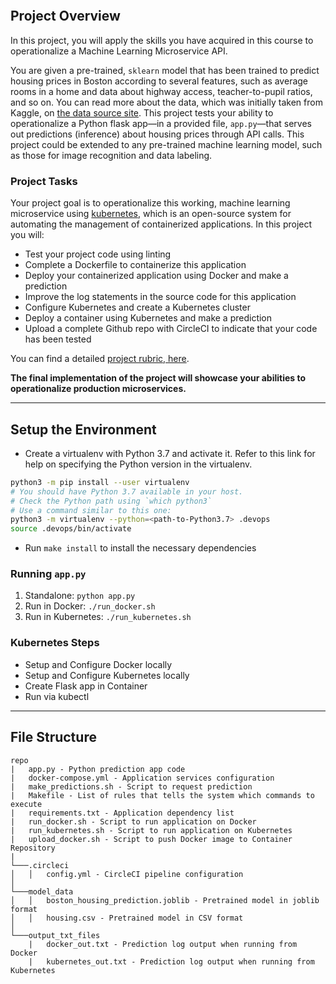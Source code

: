 [![<Diego Salazar>](https://circleci.com/gh/diegosalazar85/project-ml-microservice-kubernetes.svg?style=svg)](https://circleci.com/gh/diegosalazar85/project-ml-microservice-kubernetes)

## Project Overview

In this project, you will apply the skills you have acquired in this course to operationalize a Machine Learning Microservice API. 

You are given a pre-trained, `sklearn` model that has been trained to predict housing prices in Boston according to several features, such as average rooms in a home and data about highway access, teacher-to-pupil ratios, and so on. You can read more about the data, which was initially taken from Kaggle, on [the data source site](https://www.kaggle.com/c/boston-housing). This project tests your ability to operationalize a Python flask app—in a provided file, `app.py`—that serves out predictions (inference) about housing prices through API calls. This project could be extended to any pre-trained machine learning model, such as those for image recognition and data labeling.

### Project Tasks

Your project goal is to operationalize this working, machine learning microservice using [kubernetes](https://kubernetes.io/), which is an open-source system for automating the management of containerized applications. In this project you will:
* Test your project code using linting
* Complete a Dockerfile to containerize this application
* Deploy your containerized application using Docker and make a prediction
* Improve the log statements in the source code for this application
* Configure Kubernetes and create a Kubernetes cluster
* Deploy a container using Kubernetes and make a prediction
* Upload a complete Github repo with CircleCI to indicate that your code has been tested

You can find a detailed [project rubric, here](https://review.udacity.com/#!/rubrics/2576/view).

**The final implementation of the project will showcase your abilities to operationalize production microservices.**

---

## Setup the Environment

* Create a virtualenv with Python 3.7 and activate it. Refer to this link for help on specifying the Python version in the virtualenv. 
```bash
python3 -m pip install --user virtualenv
# You should have Python 3.7 available in your host. 
# Check the Python path using `which python3`
# Use a command similar to this one:
python3 -m virtualenv --python=<path-to-Python3.7> .devops
source .devops/bin/activate
```
* Run `make install` to install the necessary dependencies

### Running `app.py`

1. Standalone:  `python app.py`
2. Run in Docker:  `./run_docker.sh`
3. Run in Kubernetes:  `./run_kubernetes.sh`

### Kubernetes Steps

* Setup and Configure Docker locally
* Setup and Configure Kubernetes locally
* Create Flask app in Container
* Run via kubectl
---
## File Structure
```
repo
|   app.py - Python prediction app code
|   docker-compose.yml - Application services configuration
|   make_predictions.sh - Script to request prediction
|   Makefile - List of rules that tells the system which commands to execute
|   requirements.txt - Application dependency list
|   run_docker.sh - Script to run application on Docker
|   run_kubernetes.sh - Script to run application on Kubernetes
|   upload_docker.sh - Script to push Docker image to Container Repository
|
└───.circleci
│   │   config.yml - CircleCI pipeline configuration
│   
└───model_data
│   │   boston_housing_prediction.joblib - Pretrained model in joblib format
│   │   housing.csv - Pretrained model in CSV format
│
└───output_txt_files
    |   docker_out.txt - Prediction log output when running from Docker
    |   kubernetes_out.txt - Prediction log output when running from Kubernetes

```